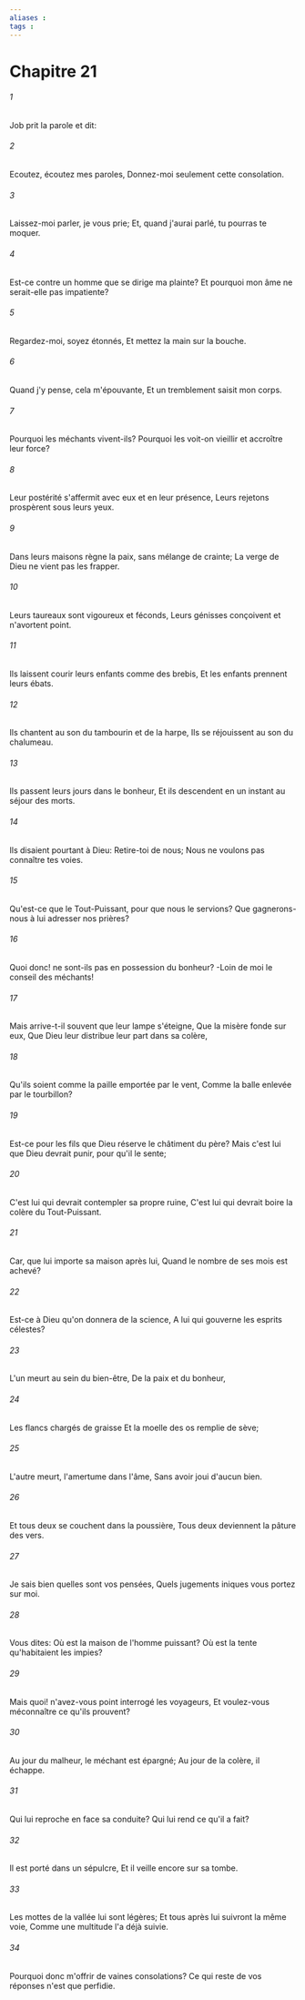 ```yaml
---
aliases : 
tags : 
---
```


# Chapitre 21

###### 1
Job prit la parole et dit:
###### 2
Ecoutez, écoutez mes paroles, Donnez-moi seulement cette consolation.
###### 3
Laissez-moi parler, je vous prie; Et, quand j'aurai parlé, tu pourras te moquer.
###### 4
Est-ce contre un homme que se dirige ma plainte? Et pourquoi mon âme ne serait-elle pas impatiente?
###### 5
Regardez-moi, soyez étonnés, Et mettez la main sur la bouche.
###### 6
Quand j'y pense, cela m'épouvante, Et un tremblement saisit mon corps.
###### 7
Pourquoi les méchants vivent-ils? Pourquoi les voit-on vieillir et accroître leur force?
###### 8
Leur postérité s'affermit avec eux et en leur présence, Leurs rejetons prospèrent sous leurs yeux.
###### 9
Dans leurs maisons règne la paix, sans mélange de crainte; La verge de Dieu ne vient pas les frapper.
###### 10
Leurs taureaux sont vigoureux et féconds, Leurs génisses conçoivent et n'avortent point.
###### 11
Ils laissent courir leurs enfants comme des brebis, Et les enfants prennent leurs ébats.
###### 12
Ils chantent au son du tambourin et de la harpe, Ils se réjouissent au son du chalumeau.
###### 13
Ils passent leurs jours dans le bonheur, Et ils descendent en un instant au séjour des morts.
###### 14
Ils disaient pourtant à Dieu: Retire-toi de nous; Nous ne voulons pas connaître tes voies.
###### 15
Qu'est-ce que le Tout-Puissant, pour que nous le servions? Que gagnerons-nous à lui adresser nos prières?
###### 16
Quoi donc! ne sont-ils pas en possession du bonheur? -Loin de moi le conseil des méchants!
###### 17
Mais arrive-t-il souvent que leur lampe s'éteigne, Que la misère fonde sur eux, Que Dieu leur distribue leur part dans sa colère,
###### 18
Qu'ils soient comme la paille emportée par le vent, Comme la balle enlevée par le tourbillon?
###### 19
Est-ce pour les fils que Dieu réserve le châtiment du père? Mais c'est lui que Dieu devrait punir, pour qu'il le sente;
###### 20
C'est lui qui devrait contempler sa propre ruine, C'est lui qui devrait boire la colère du Tout-Puissant.
###### 21
Car, que lui importe sa maison après lui, Quand le nombre de ses mois est achevé?
###### 22
Est-ce à Dieu qu'on donnera de la science, A lui qui gouverne les esprits célestes?
###### 23
L'un meurt au sein du bien-être, De la paix et du bonheur,
###### 24
Les flancs chargés de graisse Et la moelle des os remplie de sève;
###### 25
L'autre meurt, l'amertume dans l'âme, Sans avoir joui d'aucun bien.
###### 26
Et tous deux se couchent dans la poussière, Tous deux deviennent la pâture des vers.
###### 27
Je sais bien quelles sont vos pensées, Quels jugements iniques vous portez sur moi.
###### 28
Vous dites: Où est la maison de l'homme puissant? Où est la tente qu'habitaient les impies?
###### 29
Mais quoi! n'avez-vous point interrogé les voyageurs, Et voulez-vous méconnaître ce qu'ils prouvent?
###### 30
Au jour du malheur, le méchant est épargné; Au jour de la colère, il échappe.
###### 31
Qui lui reproche en face sa conduite? Qui lui rend ce qu'il a fait?
###### 32
Il est porté dans un sépulcre, Et il veille encore sur sa tombe.
###### 33
Les mottes de la vallée lui sont légères; Et tous après lui suivront la même voie, Comme une multitude l'a déjà suivie.
###### 34
Pourquoi donc m'offrir de vaines consolations? Ce qui reste de vos réponses n'est que perfidie.
